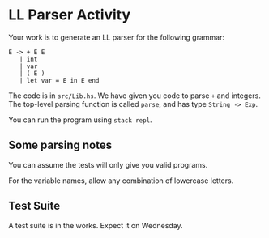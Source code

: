 # LL Parser Activity

Your work is to generate an LL parser for the following grammar:

```
E -> + E E
   | int
   | var
   | ( E )
   | let var = E in E end
```

The code is in `src/Lib.hs`. We have given you code to parse `+` and integers.
The top-level parsing function is called `parse`, and has type `String -> Exp`.

You can run the program using `stack repl`. 

## Some parsing notes

You can assume the tests will only give you valid programs.

For the variable names, allow any combination of lowercase letters.

## Test Suite

A test suite is in the works.  Expect it on Wednesday.

